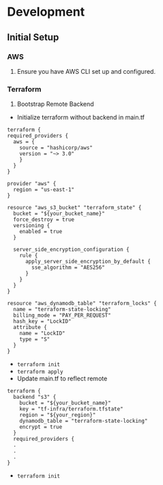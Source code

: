 # Development

## Initial Setup

### AWS

1. Ensure you have AWS CLI set up and configured.

### Terraform

1. Bootstrap Remote Backend

- Initialize terraform without backend in main.tf

```
terraform {
required_providers {
  aws = {
    source = "hashicorp/aws"
    version = "~> 3.0"
    }
  }
}

provider "aws" {
  region = "us-east-1"
}

resource "aws_s3_bucket" "terraform_state" {
  bucket = "${your_bucket_name}"
  force_destroy = true
  versioning {
    enabled = true
  }

  server_side_encryption_configuration {
    rule {
      apply_server_side_encryption_by_default {
        sse_algorithm = "AES256"
      }
    }
  }
}

resource "aws_dynamodb_table" "terraform_locks" {
  name = "terraform-state-locking"
  billing_mode = "PAY_PER_REQUEST"
  hash_key = "LockID"
  attribute {
    name = "LockID"
    type = "S"
  }
}
```

- `terraform init`
- `terraform apply`
- Update main.tf to reflect remote

```
terraform {
  backend "s3" {
    bucket = "${your_bucket_name}"
    key = "tf-infra/terraform.tfstate"
    region = "${your_region}"
    dynamodb_table = "terraform-state-locking"
    encrypt = true
  }
  required_providers {
  .
  .
  .
}
```

- `terraform init`
